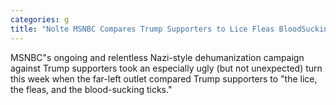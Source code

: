 ```yaml
---
categories: g
title: "Nolte MSNBC Compares Trump Supporters to Lice Fleas BloodSucking Ticks"
---
```

MSNBC"s ongoing and relentless Nazi-style dehumanization campaign against Trump supporters took an especially ugly (but not unexpected) turn this week when the far-left outlet compared Trump supporters to "the lice, the fleas, and the blood-sucking ticks."